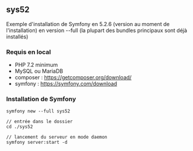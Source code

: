 ## sys52
Exemple d'installation de Symfony en 5.2.6 (version au moment de l'installation) en version --full (la plupart des bundles principaux sont déjà installés)
### Requis en local
- PHP 7.2 minimum
- MySQL ou MariaDB
- composer : https://getcomposer.org/download/
- symfony : https://symfony.com/download
### Installation de Symfony
    symfony new --full sys52

    // entrée dans le dossier
    cd ./sys52

    // lancement du serveur en mode daemon
    symfony server:start -d
